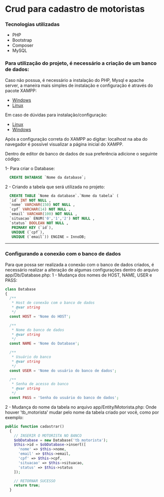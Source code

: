 # Crud para cadastro de motoristas

### Tecnologias utilizadas
- PHP
- Bootstrap
- Composer
- MySQL

### Para utilização do projeto, é necessário a criação de um banco de dados:
Caso não possua, é necessário a instalação do PHP, Mysql e apache server, a maneira mais simples de instalação e configuração é através do pacote XAMPP:
- [Windows](https://www.apachefriends.org/xampp-files/7.4.10/xampp-windows-x64-7.4.10-0-VC15-installer.exe)
- [Linux](https://www.apachefriends.org/xampp-files/7.4.10/xampp-linux-x64-7.4.10-0-installer.run)

Em caso de dúvidas para instalação/configuração:
- [Linux](https://www.apachefriends.org/faq_linux.html)
- [Windows](https://www.apachefriends.org/faq_windows.html)

Após a configuração correta do XAMPP ao digitar: localhost na aba do navegador é possível visualizar a página inicial do XAMPP.

Dentro de editor de banco de dados de sua preferência adicione o seguinte código:

1- Para criar o Database:

```SQL
  CREATE DATABASE `Nome da database`;
```
2 - Criando a tabela que será utilizada no projeto:

```SQL
  CREATE TABLE `Nome da database`.`Nome da tabela` ( 
  `id` INT NOT NULL , 
  `nome` VARCHAR(150) NOT NULL , 
  `cpf` VARCHAR(14) NOT NULL , 
  `email` VARCHAR(100) NOT NULL , 
  `situacao` ENUM('0','1','2') NOT NULL , 
  `status` BOOLEAN NOT NULL , 
   PRIMARY KEY (`id`), 
   UNIQUE (`cpf`), 
   UNIQUE (`email`)) ENGINE = InnoDB;
```
---
### Configurando a conexão com o banco de dados
Para que possa ser realizada a conexão com o banco de dados criados, é necessário realizar a alteração de algumas configurações dentro do arquivo app/Db/Database.php:
1 - Mudança dos nomes de HOST, NAME, USER e PASS:

``` PHP
class Database
{
  /**
   * Host de conexão com o banco de dados
   * @var string
   */
  const HOST = 'Nome do HOST';

  /**
   * Nome do banco de dados
   * @var string
   */
  const NAME = 'Nome do Database';

  /**
   * Usuário do banco
   * @var string
   */
  const USER = 'Nome do usuário do banco de dados';

  /**
   * Senha de acesso do banco
   * @var string
   */
  const PASS = 'Senha do usuário do banco de dados';
```
2 - Mudança do nome da tabela no arquivo app/Entity/Motorista.php:
Onde houver 'tb_motorista' mudar pelo nome da tabela criado por você, como por exemplo:
```PHP
public function cadastrar()
  {
    // INSERIR O MOTORISTA NO BANCO
    $obDatabase = new Database('tb_motorista');
    $this->id = $obDatabase->insert([
      'nome' => $this->nome,
      'email' => $this->email,
      'cpf' => $this->cpf,
      'situacao' => $this->situacao,
      'status' => $this->status
    ]);

    // RETORNAR SUCESSO
    return true;
  }
```
